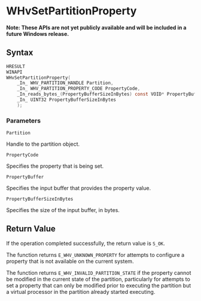# WHvSetPartitionProperty
**Note: These APIs are not yet publicly available and will be included in a future Windows release.**

## Syntax
```C
HRESULT
WINAPI
WHvSetPartitionProperty(
    _In_ WHV_PARTITION_HANDLE Partition,
    _In_ WHV_PARTITION_PROPERTY_CODE PropertyCode,
    _In_reads_bytes_(PropertyBufferSizeInBytes) const VOID* PropertyBuffer,
    _In_ UINT32 PropertyBufferSizeInBytes
    );
```
### Parameters

`Partition`

Handle to the partition object. 

`PropertyCode`

Specifies the property that is being set.

`PropertyBuffer`

Specifies the input buffer that provides the property value. 

`PropertyBufferSizeInBytes`

Specifies the size of the input buffer, in bytes. 

## Return Value

If the operation completed successfully, the return value is `S_OK`. 

The function returns `E_WHV_UNKNOWN_PROPERTY` for attempts to configure a property that is not available on the current system. 

The function returns `E_WHV_INVALID_PARTITION_STATE` if the property cannot be modified in the current state of the partition, particularly for attempts to set a property that can only be modified prior to executing the partition but a virtual processor in the partition already started executing. 

